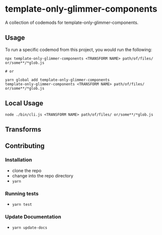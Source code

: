# template-only-glimmer-components


A collection of codemods for template-only-glimmer-components.

## Usage

To run a specific codemod from this project, you would run the following:

```
npx template-only-glimmer-components <TRANSFORM NAME> path/of/files/ or/some**/*glob.js

# or

yarn global add template-only-glimmer-components
template-only-glimmer-components <TRANSFORM NAME> path/of/files/ or/some**/*glob.js
```

## Local Usage
```
node ./bin/cli.js <TRANSFORM NAME> path/of/files/ or/some**/*glob.js
```

## Transforms

<!--TRANSFORMS_START-->
<!--TRANSFORMS_END-->

## Contributing

### Installation

* clone the repo
* change into the repo directory
* `yarn`

### Running tests

* `yarn test`

### Update Documentation

* `yarn update-docs`
